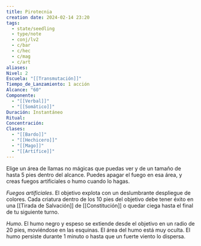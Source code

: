 ```yaml
---
title: Pirotecnia
creation date: 2024-02-14 23:20
tags:
  - state/seedling
  - type/note
  - conj/lv2
  - c/bar
  - c/hec
  - c/mag
  - c/art
aliases: 
Nivel: 2
Escuela: "[[Transmutación]]"
Tiempo_de_Lanzamiento: 1 acción
Alcance: "60"
Componente:
  - "[[Verbal]]"
  - "[[Somático]]"
Duración: Instantáneo
Ritual: 
Concentración: 
Clases:
  - "[[Bardo]]"
  - "[[Hechicero]]"
  - "[[Mago]]"
  - "[[Artífice]]"
---
```

Elige un área de llamas no mágicas que puedas ver y de un tamaño de hasta 5 pies dentro del alcance. Puedes apagar el fuego en esa área, y creas fuegos artificiales o humo cuando lo hagas.

*Fuegos artificiales*. El objetivo explota con un deslumbrante despliegue de colores. Cada criatura dentro de los 10 pies del objetivo debe tener éxito en una [[Tirada de Salvación]] de [[Constitución]] o quedar ciega hasta el final de tu siguiente turno.

*Humo*. El humo negro y espeso se extiende desde el objetivo en un radio de 20 pies, moviéndose en las esquinas. El área del humo está muy oculta. El humo persiste durante 1 minuto o hasta que un fuerte viento lo dispersa.
